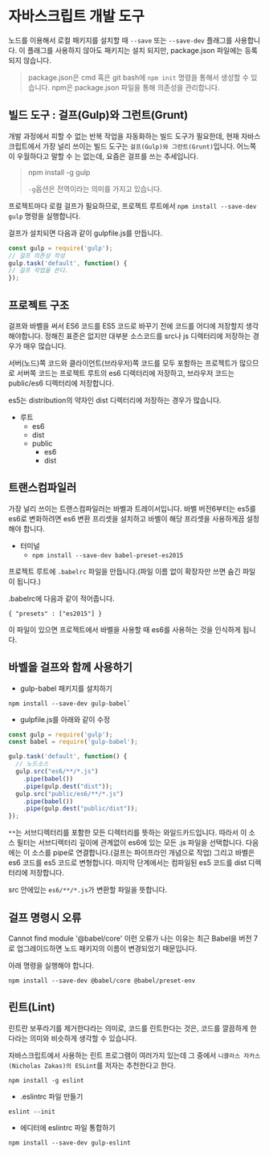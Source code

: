 # 자바스크립트 개발 도구

노드를 이용해서 로컬 패키지를 설치할 때 `--save` 또는 `--save-dev` 플래그를 사용합니다. 이 플래그를 사용하지 않아도 패키지는 설치 되지만,
package.json 파일에는 등록되지 않습니다.

> package.json은 cmd 혹은 git bash에 `npm init` 명령을 통해서 생성할 수 있습니다. npm은 package.json 파일을 통해 의존성을 관리합니다.

## 빌드 도구 : 걸프(Gulp)와 그런트(Grunt)

개발 과정에서 피할 수 없는 반복 작업을 자동화하는 빌드 도구가 필요한데, 현재 자바스크립트에서 가장 널리 쓰이는 빌드 도구는 `걸프(Gulp)와 그런트(Grunt)`입니다. 어느쪽이 우월하다고 말할 수 는 없는데, 요즘은 걸프를 쓰는 추세입니다.

> npm install -g gulp
>
> `-g`옵션은 전역이라는 의미를 가지고 있습니다.

프로젝트마다 로컬 걸프가 필요하므로, 프로젝트 루트에서 `npm install --save-dev gulp` 명령을 실행합니다.

걸프가 설치되면 다음과 같이 gulpfile.js를 만듭니다.

```javascript
const gulp = require('gulp');
// 걸프 의존성 작성
gulp.task('default', function() {
// 걸프 작업을 쓴다.
});
```

## 프로젝트 구조

걸프와 바벨을 써서 ES6 코드를 ES5 코드로 바꾸기 전에 코드를 어디에 저장할지 생각해야합니다. 정해진 표준은 없지만 대부분 소스코드를 src나 js 디렉터리에 저장하는 경우가 매우 많습니다.

서버(노드)쪽 코드와 클라이언트(브라우저)쪽 코드를 모두 포함하는 프로젝트가 많으므로 서버쪽 코드는 프로젝트 루트의 es6 디렉터리에 저장하고, 브라우저 코드는 public/es6 디렉터리에 저장합니다.

es5는 distribution의 약자인 dist 디렉터리에 저장하는 경우가 많습니다.

- 루트
  - es6
  - dist
  - public  
    - es6
    - dist
    
## 트랜스컴파일러

가장 널리 쓰이는 트랜스컴파일러는 바벨과 트레이서입니다. 바벨 버전6부터는 es5를 es6로 변화하려면 es6 변환 프리셋을 설치하고 바벨이 해당 프리셋을
사용하게끔 설정해야 합니다.

- 터미널
  - `npm install --save-dev babel-preset-es2015`
  
프로젝트 루트에 `.babelrc` 파일을 만듭니다.(파일 이름 없이 확장자만 쓰면 숨긴 파일이 됩니다.)

.babelrc에 다음과 같이 적어줍니다.

```
{ "presets" : ["es2015"] }
```

이 파일이 있으면 프로젝트에서 바벨을 사용할 때 es6를 사용하는 것을 인식하게 됩니다.

## 바벨을 걸프와 함께 사용하기

- gulp-babel 패키지를 설치하기

```
npm install --save-dev gulp-babel`
```

- gulpfile.js를 아래와 같이 수정

```javascript
const gulp = require('gulp');
const babel = require('gulp-babel');

gulp.task('default', function() {
  // 노드소스
  gulp.src("es6/**/*.js")
    .pipe(babel())
    .pipe(gulp.dest("dist"));
  gulp.src("public/es6/**/*.js")
    .pipe(babel())
    .pipe(gulp.dest("public/dist"));
});
```

`**`는 서브디렉터리를 포함한 모든 디렉터리를 뜻하는 와일드카드입니다. 따라서 이 소스 필터는 서브디렉터리 깊이에 관계없이 es6에 있는 모든 .js 파일을 선택합니다. 다음에는 이 소스를 pipe로 연결합니다.(걸프는 파이프라인 개념으로 작업) 그리고 바벨은 es6 코드를 es5 코드로 변형합니다. 마지막 단계에서는 컴파일된 es5 코드를 dist 디렉터리에 저장합니다. 

src 안에있는 `es6/**/*.js`가 변환할 파일을 뜻합니다.

## 걸프 명령시 오류

Cannot find module '@babel/core' 이런 오류가 나는 이유는 최근 Babel을 버전 7로 업그레이드하면 노드 패키지의 이름이 변경되었기 때문입니다.

아래 명령을 실행해야 합니다.

```
npm install --save-dev @babel/core @babel/preset-env
```

## 린트(Lint)

린트란 보푸라기를 제거한다라는 의미로, 코드를 린트한다는 것은, 코드를 깔끔하게 한다라는 의미와 비슷하게 생각할 수 있습니다.

자바스크립트에서 사용하는 린트 프로그램이 여러가지 있는데 그 중에서 `니콜라스 자카스(Nicholas Zakas)의 ESLint`를 저자는 추천한다고 한다.

```
npm install -g eslint
```

- .eslintrc 파일 만들기

```
eslint --init
```

- 에디터에 eslintrc 파일 통합하기

```
npm install --save-dev gulp-eslint
